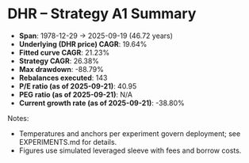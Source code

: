 # DHR – Strategy A1 Summary

- **Span**: 1978-12-29 → 2025-09-19 (46.72 years)
- **Underlying (DHR price) CAGR**: 19.64%
- **Fitted curve CAGR**: 21.23%
- **Strategy CAGR**: 26.38%
- **Max drawdown**: -88.79%
- **Rebalances executed**: 143
- **P/E ratio (as of 2025-09-21)**: 40.95
- **PEG ratio (as of 2025-09-21)**: N/A
- **Current growth rate (as of 2025-09-21)**: -38.80%

Notes:

- Temperatures and anchors per experiment govern deployment; see EXPERIMENTS.md for details.
- Figures use simulated leveraged sleeve with fees and borrow costs.
